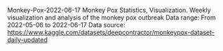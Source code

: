 Monkey-Pox-2022-06-17
Monkey Pox Statistics, Visualization. Weekly visualization and analysis of the monkey pox outbreak  Data range: From 2022-05-06 to 2022-06-17  Data source: https://www.kaggle.com/datasets/deepcontractor/monkeypox-dataset-daily-updated
